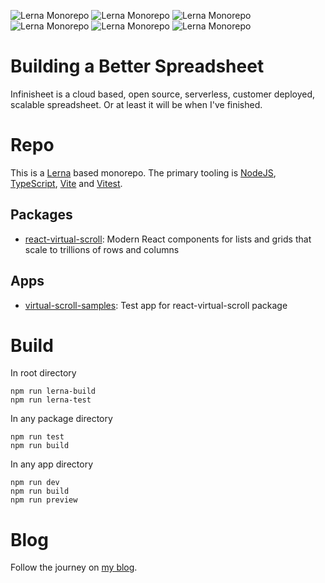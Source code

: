 ![Lerna Monorepo](https://img.shields.io/badge/Monorepo-Lerna-darkorchid)
![Lerna Monorepo](https://img.shields.io/badge/Language-TypeScript-blue)
![Lerna Monorepo](https://img.shields.io/badge/Dev-Vite-blueviolet)
![Lerna Monorepo](https://img.shields.io/badge/Build-Rollup-red)
![Lerna Monorepo](https://img.shields.io/badge/Unit_Tests-Vitest-green)
![Lerna Monorepo](https://img.shields.io/badge/Code_Coverage-Istanbul-green)

# Building a Better Spreadsheet

Infinisheet is a cloud based, open source, serverless, customer deployed, scalable spreadsheet. Or at least it will be when I've finished.

# Repo

This is a [Lerna](https://lerna.js.org/) based monorepo. The primary tooling is [NodeJS](https://nodejs.org/), [TypeScript](https://www.typescriptlang.org/), [Vite](https://vitejs.dev/) and [Vitest](https://vitest.dev/).

## Packages

* [react-virtual-scroll](./packages/react-virtual-scroll): Modern React components for lists and grids that scale to trillions of rows and columns

## Apps

* [virtual-scroll-samples](./apps/virtual-scroll-samples): Test app for react-virtual-scroll package

# Build

In root directory

```
npm run lerna-build
npm run lerna-test
```

In any package directory

```
npm run test
npm run build
```

In any app directory

```
npm run dev
npm run build
npm run preview
```

# Blog

Follow the journey on [my blog](https://www.thecandidstartup.org/topics/spreadsheets.html).
